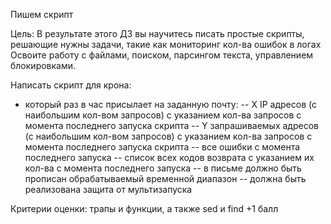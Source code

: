 Пишем скрипт

Цель: В результате этого ДЗ вы научитесь писать простые скрипты,
решающие нужны задачи, такие как мониторинг кол-ва ошибок в
логах Освоите работу с файлами, поиском, парсингом текста,
управлением блокировками.

Написать скрипт для крона:
- который раз в час присылает на заданную почту:
    -- X IP адресов (с наибольшим кол-вом запросов) с указанием кол-ва запросов c момента последнего запуска скрипта
    -- Y запрашиваемых адресов (с наибольшим кол-вом запросов) с указанием кол-ва запросов c момента последнего запуска скрипта
    -- все ошибки c момента последнего запуска
    -- список всех кодов возврата с указанием их кол-ва с момента последнего запуска
-- в письме должно быть прописан обрабатываемый временной диапазон
-- должна быть реализована защита от мультизапуска

Критерии оценки: 
трапы и функции, а также sed и find +1 балл

